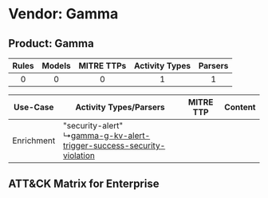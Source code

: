 Vendor: Gamma
=============
Product: Gamma
--------------
| Rules | Models | MITRE TTPs | Activity Types | Parsers |
|:-----:|:------:|:----------:|:--------------:|:-------:|
|   0   |   0    |     0      |       1        |    1    |

|  Use-Case  | Activity Types/Parsers    | MITRE TTP | Content    |
|:----------:| ---- | --------- | ---- |
| Enrichment |  "security-alert"<br> ↳[gamma-g-kv-alert-trigger-success-security-violation](Ps/pC_gammagkvalerttriggersuccesssecurityviolation.md)<br> |    | [](RM/r_m_gamma_gamma_Enrichment.md) |

ATT&CK Matrix for Enterprise
----------------------------
